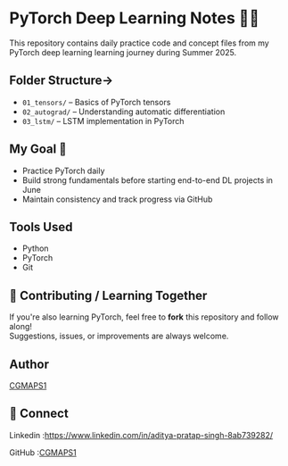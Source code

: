 # PyTorch Deep Learning Notes 🧠🔥

This repository contains daily practice code and concept files from my PyTorch deep learning learning journey during Summer 2025.

## Folder Structure->

- `01_tensors/` – Basics of PyTorch tensors
- `02_autograd/` – Understanding automatic differentiation
- `03_lstm/` – LSTM implementation in PyTorch

## My Goal 🎯

- Practice PyTorch daily
- Build strong fundamentals before starting end-to-end DL projects in June
- Maintain consistency and track progress via GitHub

## Tools Used

- Python
- PyTorch
- Git
## 🤝 Contributing / Learning Together

If you're also learning PyTorch, feel free to **fork** this repository and follow along!  
Suggestions, issues, or improvements are always welcome.
## Author

[CGMAPS1](https://github.com/CGMAPS1)

## 🤝 Connect

Linkedin  :https://www.linkedin.com/in/aditya-pratap-singh-8ab739282/

GitHub  :[CGMAPS1](https://github.com/CGMAPS1)

